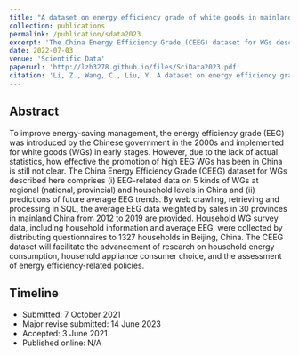 ```yaml
---
title: "A dataset on energy efficiency grade of white goods in mainland China at regional and household levels"
collection: publications
permalink: /publication/sdata2023
excerpt: 'The China Energy Efficiency Grade (CEEG) dataset for WGs described here comprises (i) Energy efficiency grade (EEG) related data on 5 kinds of white goods at regional (national, provincial) and household levels in China and (ii) predictions of future average EEG trends. '
date: 2022-07-03
venue: 'Scientific Data'
paperurl: 'http://lzh3278.github.io/files/SciData2023.pdf'
citation: 'Li, Z., Wang, C., Liu, Y. A dataset on energy efficiency grade of white goods in mainland China at regional and household levels. *Sci. Data* (2023).'
---
```

Abstract
-----
To improve energy-saving management, the energy efficiency grade (EEG) was introduced by the Chinese government in the 2000s and implemented for white goods (WGs) in early stages. However, due to the lack of actual statistics, how effective the promotion of high EEG WGs has been in China is still not clear. The China Energy Efficiency Grade (CEEG) dataset for WGs described here comprises (i) EEG-related data on 5 kinds of WGs at regional (national, provincial) and household levels in China and (ii) predictions of future average EEG trends. By web crawling, retrieving and processing in SQL, the average EEG data weighted by sales in 30 provinces in mainland China from 2012 to 2019 are provided. Household WG survey data, including household information and average EEG, were collected by distributing questionnaires to 1327 households in Beijing, China. The CEEG dataset will facilitate the advancement of research on household energy consumption, household appliance consumer choice, and the assessment of energy efficiency-related policies.

Timeline
------
* Submitted: 7 October 2021
* Major revise submitted: 14 June 2023
* Accepted: 3 June 2021
* Published online: N/A
